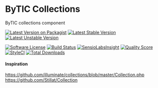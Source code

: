 # ByTIC Collections
ByTIC collections component

[![Latest Version on Packagist](https://img.shields.io/packagist/v/bytic/collections.svg?style=flat-square)](https://packagist.org/packages/bytic/collections)
[![Latest Stable Version](https://poser.pugx.org/bytic/collections/v/stable)](https://packagist.org/packages/bytic/collections)
[![Latest Unstable Version](https://poser.pugx.org/bytic/collections/v/unstable)](https://packagist.org/packages/bytic/collections)

[![Software License](https://img.shields.io/badge/license-MIT-brightgreen.svg?style=flat-square)](LICENSE)
[![Build Status](https://img.shields.io/travis/ByTIC/framework/master.svg?style=flat-square)](https://travis-ci.org/ByTIC/framework)
[![SensioLabsInsight](https://insight.sensiolabs.com/projects/92329f47-7940-4b14-91e9-45330b887bdd/mini.png)](https://insight.sensiolabs.com/projects/92329f47-7940-4b14-91e9-45330b887bdd)
[![Quality Score](https://img.shields.io/scrutinizer/g/bytic/collections.svg?style=flat-square)](https://scrutinizer-ci.com/g/bytic/collections)
[![StyleCI](https://styleci.io/repos/118474281/shield?branch=master)](https://styleci.io/repos/118474281)
[![Total Downloads](https://img.shields.io/packagist/dt/bytic/collections.svg?style=flat-square)](https://packagist.org/packages/bytic/collections)


#### Inspiration
https://github.com/illuminate/collections/blob/master/Collection.php
https://github.com/Stillat/Collection
